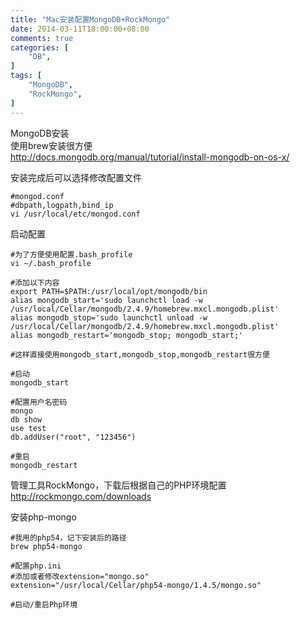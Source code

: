 ```yaml
---
title: "Mac安装配置MongoDB+RockMongo"
date: 2014-03-11T18:00:00+08:00
comments: true
categories: [
	"DB",
]
tags: [
	"MongoDB",
	"RockMongo",
]
---
```


MongoDB安装
</br>使用brew安装很方便
</br>http://docs.mongodb.org/manual/tutorial/install-mongodb-on-os-x/

安装完成后可以选择修改配置文件
```
#mongod.conf
#dbpath,logpath,bind_ip
vi /usr/local/etc/mongod.conf

```

<!--more--> 

启动配置
```
#为了方便使用配置.bash_profile
vi ~/.bash_profile

#添加以下内容
export PATH=$PATH:/usr/local/opt/mongodb/bin
alias mongodb_start='sudo launchctl load -w /usr/local/Cellar/mongodb/2.4.9/homebrew.mxcl.mongodb.plist'
alias mongodb_stop='sudo launchctl unload -w /usr/local/Cellar/mongodb/2.4.9/homebrew.mxcl.mongodb.plist'
alias mongodb_restart='mongodb_stop; mongodb_start;'

#这样直接使用mongodb_start,mongodb_stop,mongodb_restart很方便

#启动
mongodb_start

#配置用户名密码
mongo
db show
use test
db.addUser("root", "123456")

#重启
mongodb_restart
```

管理工具RockMongo，下载后根据自己的PHP环境配置
</br>http://rockmongo.com/downloads

安装php-mongo
```
#我用的php54，记下安装后的路径
brew php54-mongo

#配置php.ini
#添加或者修改extension="mongo.so"
extension="/usr/local/Cellar/php54-mongo/1.4.5/mongo.so"

#启动/重启Php环境
```





